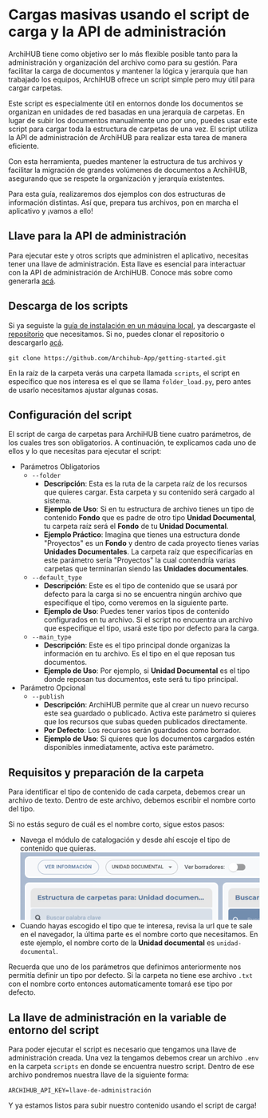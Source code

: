 # Cargas masivas usando el script de carga y la API de administración

ArchiHUB tiene como objetivo ser lo más flexible posible tanto para la administración y organización del archivo como para su gestión. Para facilitar la carga de documentos y mantener la lógica y jerarquía que han trabajado los equipos, ArchiHUB ofrece un script simple pero muy útil para cargar carpetas.

Este script es especialmente útil en entornos donde los documentos se organizan en unidades de red basadas en una jerarquía de carpetas. En lugar de subir los documentos manualmente uno por uno, puedes usar este script para cargar toda la estructura de carpetas de una vez. El script utiliza la API de administración de ArchiHUB para realizar esta tarea de manera eficiente.

Con esta herramienta, puedes mantener la estructura de tus archivos y facilitar la migración de grandes volúmenes de documentos a ArchiHUB, asegurando que se respete la organización y jerarquía existentes.

Para esta guía, realizaremos dos ejemplos con dos estructuras de información distintas. Así que, prepara tus archivos, pon en marcha el aplicativo y ¡vamos a ello!

## Llave para la API de administración

Para ejecutar este y otros scripts que administren el aplicativo, necesitas tener una llave de administración. Esta llave es esencial para interactuar con la API de administración de ArchiHUB. Conoce más sobre como generarla [acá](llaves.md).

## Descarga de los scripts

Si ya seguiste la [guía de instalación en un máquina local](install_local.md), ya descargaste el [repositorio](https://github.com/Archihub-App/getting-started) que necesitamos. Si no, puedes clonar el repositorio o descargarlo [acá](https://github.com/Archihub-App/getting-started/archive/refs/heads/main.zip).

```
git clone https://github.com/Archihub-App/getting-started.git
```

En la raíz de la carpeta verás una carpeta llamada `scripts`, el script en específico que nos interesa es el que se llama `folder_load.py`, pero antes de usarlo necesitamos ajustar algunas cosas.

## Configuración del script

El script de carga de carpetas para ArchiHUB tiene cuatro parámetros, de los cuales tres son obligatorios. A continuación, te explicamos cada uno de ellos y lo que necesitas para ejecutar el script:

- Parámetros Obligatorios
    - `--folder`
        - __Descripción__: Esta es la ruta de la carpeta raíz de los recursos que quieres cargar. Esta carpeta y su contenido será cargado al sistema.
        - __Ejemplo de Uso__: Si en tu estructura de archivo tienes un tipo de contenido __Fondo__ que es padre de otro tipo __Unidad Documental__, tu carpeta raíz será el __Fondo__ de tu __Unidad Documental__.
        - __Ejemplo Práctico__: Imagina que tienes una estructura donde "Proyectos" es un __Fondo__ y dentro de cada proyecto tienes varias __Unidades Documentales__. La carpeta raíz que especificarías en este parámetro sería "Proyectos" la cual contendría varias carpetas que terminarían siendo las __Unidades documentales__.
    - `--default_type`
        - __Descripción__: Este es el tipo de contenido que se usará por defecto para la carga si no se encuentra ningún archivo que especifique el tipo, como veremos en la siguiente parte.
        - __Ejemplo de Uso__: Puedes tener varios tipos de contenido configurados en tu archivo. Si el script no encuentra un archivo que especifique el tipo, usará este tipo por defecto para la carga.
    - `--main_type`
        - __Descripción__: Este es el tipo principal donde organizas la información en tu archivo. Es el tipo en el que reposan tus documentos.
        - __Ejemplo de Uso__: Por ejemplo, si __Unidad Documental__ es el tipo donde reposan tus documentos, este será tu tipo principal.
- Parámetro Opcional
    - `--publish`
        - __Descripción__: ArchiHUB permite que al crear un nuevo recurso este sea guardado o publicado. Activa este parámetro si quieres que los recursos que subas queden publicados directamente.
        - __Por Defecto__: Los recursos serán guardados como borrador.
        - __Ejemplo de Uso__: Si quieres que los documentos cargados estén disponibles inmediatamente, activa este parámetro.

## Requisitos y preparación de la carpeta

Para identificar el tipo de contenido de cada carpeta, debemos crear un archivo de texto. Dentro de este archivo, debemos escribir el nombre corto del tipo.

Si no estás seguro de cuál es el nombre corto, sigue estos pasos:

- Navega el módulo de catalogación y desde ahí escoje el tipo de contenido que quieras. <br> ![Módulo tipo](/imagenes/modulo_tipo.png)
- Cuando hayas escogido el tipo que te interesa, revisa la url que te sale en el navegador, la última parte es el nombre corto que necesitamos. En este ejemplo, el nombre corto de la __Unidad documental__ es `unidad-documental`.

Recuerda que uno de los parámetros que definimos anteriormente nos permitía definir un tipo por defecto. Si la carpeta no tiene ese archivo `.txt` con el nombre corto entonces automaticamente tomará ese tipo por defecto.

## La llave de administración en la variable de entorno del script

Para poder ejecutar el script es necesario que tengamos una llave de administración creada. Una vez la tengamos debemos crear un archivo `.env` en la carpeta `scripts` en donde se encuentra nuestro script. Dentro de ese archivo pondremos nuestra llave de la siguiente forma:

```
ARCHIHUB_API_KEY=llave-de-administración
```

Y ya estamos listos para subir nuestro contenido usando el script de carga!
